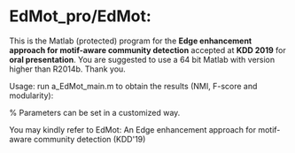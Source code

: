# EdMot_pro/EdMot: 

This is the Matlab (protected) program for the **Edge enhancement approach for motif-aware community detection** accepted at **KDD 2019** for **oral presentation**.
You are suggested to use a 64 bit Matlab with version higher than R2014b. Thank you.

Usage:
run a_EdMot_main.m to obtain the results (NMI, F-score and modularity): 

% Parameters can be set in a customized way.

You may kindly refer to EdMot: An Edge enhancement approach for motif-aware community detection (KDD'19)
